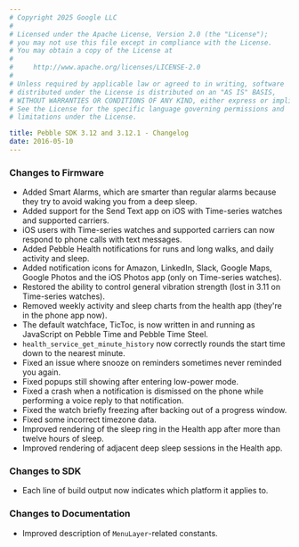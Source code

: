 ```yaml
---
# Copyright 2025 Google LLC
#
# Licensed under the Apache License, Version 2.0 (the "License");
# you may not use this file except in compliance with the License.
# You may obtain a copy of the License at
#
#     http://www.apache.org/licenses/LICENSE-2.0
#
# Unless required by applicable law or agreed to in writing, software
# distributed under the License is distributed on an "AS IS" BASIS,
# WITHOUT WARRANTIES OR CONDITIONS OF ANY KIND, either express or implied.
# See the License for the specific language governing permissions and
# limitations under the License.

title: Pebble SDK 3.12 and 3.12.1 - Changelog
date: 2016-05-10
---
```


### Changes to Firmware

* Added Smart Alarms, which are smarter than regular alarms because they try to avoid waking you from a deep sleep.
* Added support for the Send Text app on iOS with Time-series watches and supported carriers.
* iOS users with Time-series watches and supported carriers can now respond to phone calls with text messages.
* Added Pebble Health notifications for runs and long walks, and daily activity and sleep.
* Added notification icons for Amazon, LinkedIn, Slack, Google Maps, Google Photos and the iOS Photos app (only on Time-series watches).
* Restored the ability to control general vibration strength (lost in 3.11 on Time-series watches).
* Removed weekly activity and sleep charts from the health app (they're in the phone app now).
* The default watchface, TicToc, is now written in and running as JavaScript on Pebble Time and Pebble Time Steel.
* ``health_service_get_minute_history`` now correctly rounds the start time down to the nearest minute.
* Fixed an issue where snooze on reminders sometimes never reminded you again.
* Fixed popups still showing after entering low-power mode.
* Fixed a crash when a notification is dismissed on the phone while performing a voice reply to that notification.
* Fixed the watch briefly freezing after backing out of a progress window.
* Fixed some incorrect timezone data.
* Improved rendering of the sleep ring in the Health app after more than twelve hours of sleep.
* Improved rendering of adjacent deep sleep sessions in the Health app.

### Changes to SDK

* Each line of build output now indicates which platform it applies to.

### Changes to Documentation

* Improved description of ``MenuLayer``-related constants.
